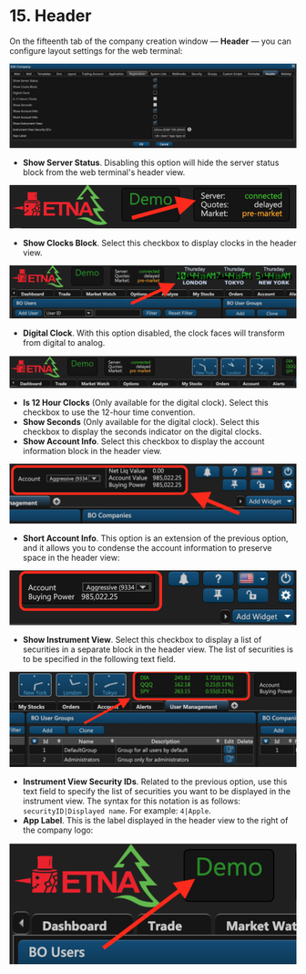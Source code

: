 # 15. Header

On the fifteenth tab of the company creation window — **Header** — you can configure layout settings for the web terminal:

![](../../.gitbook/assets/screenshot-2019-01-23-at-21.27.48.png)

* **Show Server Status**. Disabling this option will hide the server status block from the web terminal's header view.

![](../../.gitbook/assets/image%20%283%29.png)

* **Show Clocks Block**. Select this checkbox to display clocks in the header view.

![](../../.gitbook/assets/image%20%2812%29.png)

* **Digital Clock**. With this option disabled, the clock faces will transform from digital to analog. 

![](../../.gitbook/assets/screenshot-2019-01-24-at-13.49.11.png)

* **Is 12 Hour Clocks** \(Only available for the digital clock\). Select this checkbox to use the 12-hour time convention.
* **Show Seconds** \(Only available for the digital clock\). Select this checkbox to display the seconds indicator on the digital clocks. 
* **Show Account Info**. Select this checkbox to display the account information block in the header view.

![](../../.gitbook/assets/screenshot-2019-01-24-at-14.09.49.png)

* **Short Account Info**. This option is an extension of the previous option, and it allows you to condense the account information to preserve space in the header view:

![](../../.gitbook/assets/screenshot-2019-01-24-at-14.12.39.png)

* **Show Instrument View**. Select this checkbox to display a list of securities in a separate block in the header view. The list of securities is to be specified in the following text field.

![](../../.gitbook/assets/screenshot-2019-01-24-at-14.12.50.png)

* **Instrument View Security IDs**. Related to the previous option, use this text field to specify the list of securities you want to be displayed in the instrument view. The syntax for this notation is as follows: `securityID|Displayed name`. For example: `4|Apple`.
* **App Label**. This is the label displayed in the header view to the right of the company logo:

![](../../.gitbook/assets/image%20%286%29.png)



